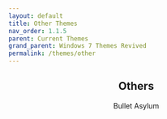 ```yaml
---
layout: default
title: Other Themes
nav_order: 1.1.5
parent: Current Themes
grand_parent: Windows 7 Themes Revived
permalink: /themes/other
---
```


<h2 align="center">Others</h2>
<p align="center">Bullet Asylum</p>
